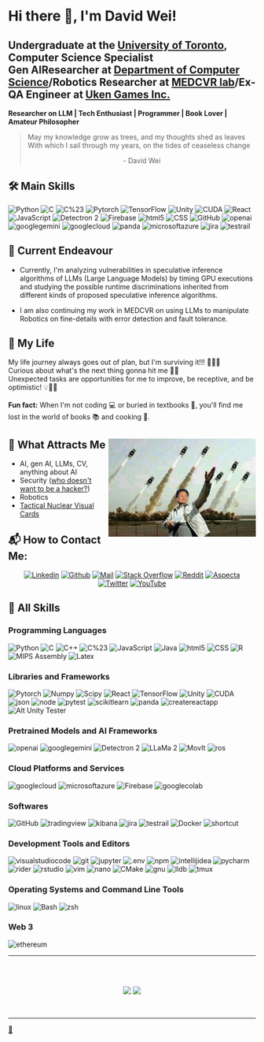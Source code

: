 # Hi there 👋, I'm David Wei!

<!--
**david-wei-01001/david-wei-01001** is a ✨ _special_ ✨ repository because its `README.md` (this file) appears on your GitHub profile.
-->

Undergraduate at the [University of Toronto](https://www.utoronto.ca/), Computer Science Specialist\
Gen AIResearcher at [Department of Computer Science](https://web.cs.toronto.edu/)/Robotics Researcher at [MEDCVR lab](https://medcvr.utm.utoronto.ca/)/Ex-QA Engineer at [Uken Games Inc.](https://uken.com/)
----
**Researcher on LLM | Tech Enthusiast | Programmer | Book Lover | Amateur Philosopher**

> May my knowledge grow as trees, and my thoughts shed as leaves\
> With which I sail through my years, on the tides of ceaseless change
> <div align="center">- David Wei</div>

## 🛠️ Main Skills #

<p>
    <img alt="Python" src="https://img.shields.io/badge/Python-000?style=flat-square&logo=Python" />
    <img alt="C" src="https://img.shields.io/badge/C-000?style=flat-square&logo=C" />
    <img alt="C%23" src="https://img.shields.io/badge/C%23-000?style=flat-square&logo=csharp&logoColor=68217A" />
    <img alt="Pytorch" src="https://img.shields.io/badge/Pytorch-000?style=flat-square&logo=Pytorch" />
    <img alt="TensorFlow" src="https://img.shields.io/badge/TensorFlow-000?style=flat-square&logo=tensorflow" />
    <img alt="Unity" src="https://img.shields.io/badge/Unity-000?style=flat-square&logo=Unity" />
    <img alt="CUDA" src="https://img.shields.io/badge/cuda-000?style=flat-square&logo=nvidia&logoColor=90EE90" />
    <img alt="React" src="https://img.shields.io/badge/React-000?style=flat-square&logo=React" />
    <img alt="JavaScript" src="https://img.shields.io/badge/JavaScript-000?style=flat-square&logo=javascript&logoColor=f8e100" />
    <img alt="Detectron 2" src="https://img.shields.io/badge/Detectron 2-000?style=flat-square&logo=Detectron 2"/>
    <img alt="Firebase" src="https://img.shields.io/badge/Firebase-000?style=flat-square&logo=firebase" />
    <img alt="html5" src="https://img.shields.io/badge/-HTML5-000?style=flat-square&logo=html5" />
    <img alt="CSS" src="https://img.shields.io/badge/CSS3-000?style=flat-square&logo=css3&logoColor=1297fb" />
    <img alt="GitHub" src="https://img.shields.io/badge/GitHub-000?style=flat-square&logo=GitHub&logoColor=BBBBBB"/>
    <img alt="openai" src="https://img.shields.io/badge/OpenAI API-000?style=flat-square&logo=openai&logoColor=49B1F5"/>
    <img alt="googlegemini" src="https://img.shields.io/badge/Gemini API-000?style=flat-square&logo=googlegemini"/>
    <img alt="googlecloud" src="https://img.shields.io/badge/Google Cloud-000?style=flat-square&logo=googlecloud"/>
    <img alt="panda" src="https://img.shields.io/badge/pandas-000?style=flat-square&logo=pandas&logoColor=006600"/>
    <img alt="microsoftazure" src="https://img.shields.io/badge/Azure Cloud-000?style=flat-square&logo=microsoftazure&logoColor=1297fb"/>
    <img alt="jira" src="https://img.shields.io/badge/Jira-000?style=flat-square&logo=jira&logoColor=0052CC"/>
    <img alt="testrail" src="https://img.shields.io/badge/Test Rail-000?style=flat-square&logo=testrail"/>
</p>

## 🔭 Current Endeavour

- Currently, I'm analyzing vulnerabilities in speculative inference algorithms of LLMs (Large Language Models) by timing GPU executions and studying the possible runtime discriminations inherited from different kinds of proposed speculative inference algorithms.

- I am also continuing my work in MEDCVR on using LLMs to manipulate Robotics on fine-details with error detection and fault tolerance.

## 🌱 My Life
My life journey always goes out of plan, but I'm surviving it!!! 🚴‍♂️💪\
Curious about what's the next thing gonna hit me 🧐🔮\
Unexpected tasks are opportunities for me to improve, be receptive, and be optimistic! 💡🌱😊\
\
**Fun fact:** When I'm not coding 💻 or buried in textbooks 📖, you'll find me lost in the world of books 📚 and cooking 🍳.


## 🧲 What Attracts Me <img width="300px" align="right" alt="NUKE" src="./Asset/Jensen.jpeg"/>
- AI, gen AI, LLMs, CV, anything about AI
- Security ([who doesn't want to be a hacker?](https://www.youtube.com/watch?v=3v5Von-oNUg))
- Robotics
- [Tactical Nuclear Visual Cards](https://www.bilibili.com/video/BV1zs411o7aD/?spm_id_from=333.337.search-card.all.click)
  
<h2 align="left">📬 How to Contact Me:</h2>

<div align="center">

[![Linkedin](https://img.shields.io/badge/LinkedIn-0077B5?style=for-the-badge&logo=linkedin&logoColor=white)](https://www.linkedin.com/in/david-wei-7a3486280/)
[![Github](https://img.shields.io/badge/GitHub-100000?style=for-the-badge&logo=github&logoColor=white)](https://github.com/david-wei-01001)
[![Mail](https://img.shields.io/badge/Gmail-D14836?style=for-the-badge&logo=gmail&logoColor=white)](mailto:davidjkwei@gmail.com)
[![Stack Overflow](https://img.shields.io/badge/Stack_Overflow-FE7A16?style=for-the-badge&logo=stack-overflow&logoColor=white)](https://stackoverflow.com/users/24015457/jiankun-wei)
[![Reddit](https://img.shields.io/badge/Reddit-E4405F?style=for-the-badge&logo=Reddit&logoColor=white)](https://www.reddit.com/user/Comprehensive_Task12/)
[![Aspecta](https://img.shields.io/badge/Aspecta-12100E?style=for-the-badge&logo=Aspecta&logoColor=white)](https://aspecta.id/u/david-wei-01001)
[![Twitter](https://img.shields.io/badge/Twitter-1DA1F2?style=for-the-badge&logo=twitter&logoColor=white)](https://twitter.com/DavidWei01001)
[![YouTube](https://img.shields.io/badge/YouTube-FF0000?style=for-the-badge&logo=youtube&logoColor=white)](https://www.youtube.com/@davidwei01001)
<!--



[![Research_Gate](https://img.shields.io/badge/Research_Gate-00CCBB.svg?&style=for-the-badge&logo=ResearchGate&logoColor=white)]()
[![Orcid](https://img.shields.io/badge/orcid-A6CE39?style=for-the-badge&logo=orcid&logoColor=white)]()
[![Google_Scholar](https://img.shields.io/badge/Google%20Scholar-4285F4?style=for-the-badge&logo=google-scholar&logoColor=white)]()
-->
  
</div>


      
      
## 🧩 All Skills

### Programming Languages
<p>
    <img alt="Python" src="https://img.shields.io/badge/Python-000?style=flat-square&logo=Python" />
    <img alt="C" src="https://img.shields.io/badge/C-000?style=flat-square&logo=C" />
    <img alt="C++" src="https://img.shields.io/badge/C++-000?style=flat-square&logo=cplusplus&logoColor=00599C" />
    <img alt="C%23" src="https://img.shields.io/badge/C%23-000?style=flat-square&logo=csharp&logoColor=68217A" />
    <img alt="JavaScript" src="https://img.shields.io/badge/JavaScript-000?style=flat-square&logo=javascript&logoColor=f8e100" />
    <img alt="Java" src="https://img.shields.io/badge/Java-000?style=flat-square&logo=java&logoColor=0089c9" />
    <img alt="html5" src="https://img.shields.io/badge/-HTML5-000?style=flat-square&logo=html5" />
    <img alt="CSS" src="https://img.shields.io/badge/CSS3-000?style=flat-square&logo=css3&logoColor=1297fb" />
    <img alt="R" src="https://img.shields.io/badge/R-000?style=flat-square&logo=R&logoColor=1976D2" />
    <img alt="MIPS Assembly" src="https://img.shields.io/badge/MIPS Assembly-000?style=flat-square&logo=MIPS Assembly"/>
    <img alt="Latex" src="https://img.shields.io/badge/Latex-000?style=flat-square&logo=Latex&logoColor=064F8C" />
</p>
    
### Libraries and Frameworks

<p>
    <img alt="Pytorch" src="https://img.shields.io/badge/Pytorch-000?style=flat-square&logo=Pytorch" />
    <img alt="Numpy" src="https://img.shields.io/badge/Numpy-000?style=flat-square&logo=Numpy&logoColor=FF6C5F" />
    <img alt="Scipy" src="https://img.shields.io/badge/Scipy-000?style=flat-square&logo=Scipy" />
    <img alt="React" src="https://img.shields.io/badge/React-000?style=flat-square&logo=React" />
    <img alt="TensorFlow" src="https://img.shields.io/badge/TensorFlow-000?style=flat-square&logo=tensorflow" />
    <img alt="Unity" src="https://img.shields.io/badge/Unity-000?style=flat-square&logo=Unity" />
    <img alt="CUDA" src="https://img.shields.io/badge/cuda-000?style=flat-square&logo=nvidia&logoColor=90EE90" />
    <img alt="json" src="https://img.shields.io/badge/Json-000?style=flat-square&logo=json&logoColor=E34F26"/>
    <img alt="node" src="https://img.shields.io/badge/Node.js-000?style=flat-square&logo=nodedotjs"/>
    <img alt="pytest" src="https://img.shields.io/badge/PyTest-000?style=flat-square&logo=pytest"/>
    <img alt="scikitlearn" src="https://img.shields.io/badge/Scikit Learn-000?style=flat-square&logo=scikitlearn"/>
    <img alt="panda" src="https://img.shields.io/badge/pandas-000?style=flat-square&logo=pandas&logoColor=006600"/>
    <img alt="createreactapp" src="https://img.shields.io/badge/Create React App-000?style=flat-square&logo=createreactapp"/>
    <img alt="Alt Unity Tester" src="https://img.shields.io/badge/Alt Unity Tester-000?style=flat-square&logo=altunitytester"/>
</p>

### Pretrained Models and AI Frameworks

<p>
    <img alt="openai" src="https://img.shields.io/badge/OpenAI API-000?style=flat-square&logo=openai&logoColor=49B1F5"/>
    <img alt="googlegemini" src="https://img.shields.io/badge/Gemini API-000?style=flat-square&logo=googlegemini"/>
    <img alt="Detectron 2" src="https://img.shields.io/badge/Detectron 2-000?style=flat-square&logo=Detectron 2"/>
    <img alt="LLaMa 2" src="https://img.shields.io/badge/LLaMa 2-000?style=flat-square&logo=LLaMa 2"/>
    <img alt="MovIt" src="https://img.shields.io/badge/MovIt-000?style=flat-square&logo=MovIt"/>
    <img alt="ros" src="https://img.shields.io/badge/ROS-000?style=flat-square&logo=ros&logoColor=C0C0C0"/>
</p>

### Cloud Platforms and Services

<p>
    <img alt="googlecloud" src="https://img.shields.io/badge/Google Cloud-000?style=flat-square&logo=googlecloud"/>
    <img alt="microsoftazure" src="https://img.shields.io/badge/Azure Cloud-000?style=flat-square&logo=microsoftazure&logoColor=1297fb"/>
    <img alt="Firebase" src="https://img.shields.io/badge/Firebase-000?style=flat-square&logo=firebase" />
    <img alt="googlecolab" src="https://img.shields.io/badge/Google Colab-000?style=flat-square&logo=googlecolab"/>
</p>

### Softwares

<p>
    <img alt="GitHub" src="https://img.shields.io/badge/GitHub-000?style=flat-square&logo=GitHub&logoColor=BBBBBB"/>
    <img alt="tradingview" src="https://img.shields.io/badge/Trading View-000?style=flat-square&logo=tradingview&logoColor=2962FF"/>
    <img alt="kibana" src="https://img.shields.io/badge/Kibana-000?style=flat-square&logo=kibana&logoColor=57068C"/>
    <img alt="jira" src="https://img.shields.io/badge/Jira-000?style=flat-square&logo=jira&logoColor=0052CC"/>
    <img alt="testrail" src="https://img.shields.io/badge/Test Rail-000?style=flat-square&logo=testrail"/>
    <img alt="Docker" src="https://img.shields.io/badge/Docker-000?style=flat-square&logo=Docker" />
    <img alt="shortcut" src="https://img.shields.io/badge/Shortcut-000?style=flat-square&logo=shortcut"/>
</p>

### Development Tools and Editors

<p>
    <img alt="visualstudiocode" src="https://img.shields.io/badge/VSCode-000?style=flat-square&logo=visualstudiocode&logoColor=007ACC"/>
    <img alt="git" src="https://img.shields.io/badge/-Git-000?style=flat-square&logo=git" />
    <img alt="jupyter" src="https://img.shields.io/badge/Jupyter Notebook-000?style=flat-square&logo=jupyter"/>
     <img alt=".env" src="https://img.shields.io/badge/.env-000?style=flat-square&logo=dotenv"/>
     <img alt="npm" src="https://img.shields.io/badge/Npm-000?style=flat-square&logo=npm"/>
    <img alt="intellijidea" src="https://img.shields.io/badge/Intellij-000?style=flat-square&logo=intellijidea&logoColor=019733"/>
    <img alt="pycharm" src="https://img.shields.io/badge/PyCharm-000?style=flat-square&logo=pycharm&logoColor=2A9DF4"/>
    <img alt="rider" src="https://img.shields.io/badge/Rider-000?style=flat-square&logo=rider&logoColor=FE7A15"/>
    <img alt="rstudio" src="https://img.shields.io/badge/RStudio-000?style=flat-square&logo=rstudio"/>
    <img alt="vim" src="https://img.shields.io/badge/Vim-000?style=flat-square&logo=vim&logoColor=019733" />
    <img alt="nano" src="https://img.shields.io/badge/Nano-000?style=flat-square&logo=nano"/>
    <img alt="CMake" src="https://img.shields.io/badge/CMake-000?style=flat-square&logo=CMake&logoColor=violet" />
    <img alt="gnu" src="https://img.shields.io/badge/GNU&GCC-000?style=flat-square&logo=gnu&logoColor=885630"/>
    <img alt="lldb" src="https://img.shields.io/badge/lldb&gdb-000?style=flat-square&logo=lldb&logoColor=3E6FB0"/>
    <img alt="tmux" src="https://img.shields.io/badge/Tmux-000?style=flat-square&logo=tmux"/>
</p>

### Operating Systems and Command Line Tools

<p>
    <img alt="linux" src="https://img.shields.io/badge/Linux-000?style=flat-square&logo=linux" />
    <img alt="Bash" src="https://img.shields.io/badge/Bash-000?style=flat-square&logo=gnubash"/>
    <img alt="zsh" src="https://img.shields.io/badge/Zsh-000?style=flat-square&logo=zsh"/>
</p>

### Web 3
<p>
    <img alt="ethereum" src="https://img.shields.io/badge/Ethereum-000?style=flat-square&logo=ethereum&logoColor=C0C0C0"/>
</p>

-----


 <br>
 <br>
 <p align="center">
 <img height="150" src="https://github-readme-stats.vercel.app/api/top-langs/?username=david-wei-01001&layout=compact&hide=Jupyter%20Notebook,TeX&count_private=true&theme=dracula"/>

 <img height="150" src="https://github-readme-stats.vercel.app/api?username=david-wei-01001&count_private=true&show_icons=true&theme=dracula&include_all_commits=true"/>

  </P><br>
  
 
 
 
----------------

[🤔](https://david-wei-01001.github.io/Some-Jewels/)
